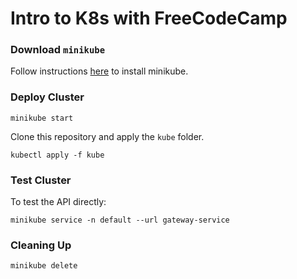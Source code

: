 # Intro to K8s with FreeCodeCamp

### Download `minikube`
Follow instructions [here](https://v1-18.docs.kubernetes.io/docs/tasks/tools/install-minikube/) to install minikube.

### Deploy Cluster
```
minikube start
```
Clone this repository and apply the `kube` folder.
```
kubectl apply -f kube
```

### Test Cluster
To test the API directly:
```
minikube service -n default --url gateway-service
```

### Cleaning Up
```
minikube delete
```
